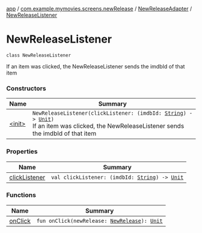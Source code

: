 [app](../../../index.md) / [com.example.mymovies.screens.newRelease](../../index.md) / [NewReleaseAdapter](../index.md) / [NewReleaseListener](./index.md)

# NewReleaseListener

`class NewReleaseListener`

If an item was clicked, the NewReleaseListener sends the imdbId of that item

### Constructors

| Name | Summary |
|---|---|
| [&lt;init&gt;](-init-.md) | `NewReleaseListener(clickListener: (imdbId: `[`String`](https://kotlinlang.org/api/latest/jvm/stdlib/kotlin/-string/index.html)`) -> `[`Unit`](https://kotlinlang.org/api/latest/jvm/stdlib/kotlin/-unit/index.html)`)`<br>If an item was clicked, the NewReleaseListener sends the imdbId of that item |

### Properties

| Name | Summary |
|---|---|
| [clickListener](click-listener.md) | `val clickListener: (imdbId: `[`String`](https://kotlinlang.org/api/latest/jvm/stdlib/kotlin/-string/index.html)`) -> `[`Unit`](https://kotlinlang.org/api/latest/jvm/stdlib/kotlin/-unit/index.html) |

### Functions

| Name | Summary |
|---|---|
| [onClick](on-click.md) | `fun onClick(newRelease: `[`NewRelease`](../../../com.example.mymovies.models/-new-release/index.md)`): `[`Unit`](https://kotlinlang.org/api/latest/jvm/stdlib/kotlin/-unit/index.html) |

